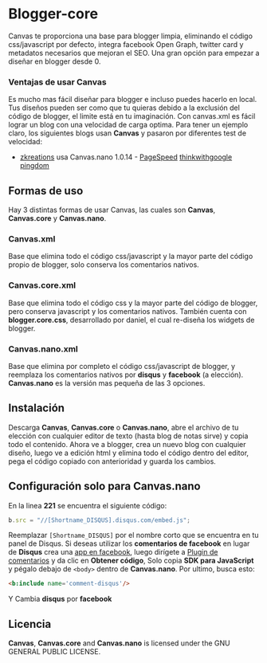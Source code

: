 # Blogger-core

Canvas te proporciona una base para blogger limpia, eliminando el código css/javascript por defecto, integra facebook Open Graph, twitter card y metadatos necesarios que mejoran el SEO. Una gran opción para empezar a diseñar en blogger desde 0. 

### Ventajas de usar Canvas

Es mucho mas fácil diseñar para blogger e incluso puedes hacerlo en local. Tus diseños pueden ser como que tu quieras debido a la exclusión del código de blogger, el limite está en tu imaginación. Con canvas.xml es fácil lograr un blog con una velocidad de carga optima. Para tener un ejemplo claro, los siguientes blogs usan **Canvas** y pasaron por diferentes test de velocidad: 

* [zkreations](http://www.zkreations.com/) usa Canvas.nano 1.0.14 - [PageSpeed](https://goo.gl/ldwghm) [thinkwithgoogle](https://goo.gl/7hAh2S) [pingdom](https://goo.gl/sWuryK)

## Formas de uso

Hay 3 distintas formas de usar Canvas, las cuales son **Canvas**, **Canvas.core** y **Canvas.nano**.

### Canvas.xml

Base que elimina todo el código css/javascript y la mayor parte del código propio de blogger, solo conserva los comentarios nativos. 

### Canvas.core.xml

Base que elimina todo el código css y la mayor parte del código de blogger, pero conserva javascript y los comentarios nativos. También cuenta con **blogger.core.css**, desarrollado por daniel, el cual re-diseña los widgets de blogger. 

### Canvas.nano.xml

Base que elimina por completo el código css/javascript de blogger, y reemplaza los comentarios nativos por **disqus** y **facebook** (a elección). **Canvas.nano** es la versión mas pequeña de las 3 opciones.

## Instalación

Descarga **Canvas**, **Canvas.core** o **Canvas.nano**, abre el archivo de tu elección con cualquier editor de texto (hasta blog de notas sirve) y copia todo el contenido. Ahora ve a blogger, crea un nuevo blog con cualquier diseño, luego ve a edición html y elimina todo el código dentro del editor, pega el código copiado con anterioridad y guarda los cambios.

## Configuración solo para Canvas.nano

En la linea **221** se encuentra el siguiente código:

```javascript
b.src = "//[Shortname_DISQUS].disqus.com/embed.js";
```
Reemplazar `[Shortname_DISQUS]` por el nombre corto que se encuentra en tu panel de Disqus. Si deseas utilizar los **comentarios de facebook** en lugar de **Disqus** crea una [app en facebook](https://developers.facebook.com/apps/), luego dirígete a [Plugin de comentarios](https://developers.facebook.com/docs/plugins/comments/) y da clic en **Obtener código**, Solo copia **SDK para JavaScript** y pégalo debajo de `<body>` dentro de **Canvas.nano**. Por ultimo, busca esto: 

```html
<b:include name='comment-disqus'/>
```

Y Cambia **disqus** por **facebook**

## Licencia

**Canvas**, **Canvas.core** and **Canvas.nano** is licensed under the GNU GENERAL PUBLIC LICENSE.
